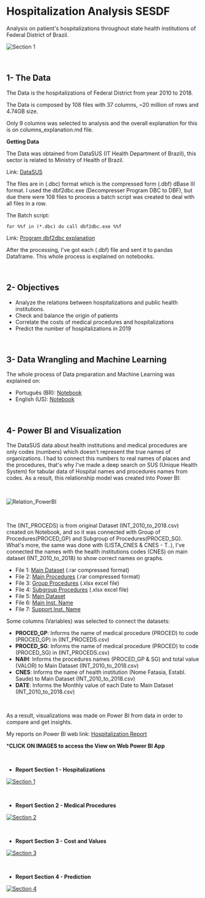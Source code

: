 # Hospitalization Analysis SESDF

Analysis on patient's hospitalizations throughout state health institutions of Federal District of Brazil.

![Section 1](images/SES_DF.jpg)

<br />

1- The Data
---------------

The Data is the hospitalizations of Federal District from year 2010 to 2018.

The Data is composed by 108 files with 37 columns, ~20 million of rows and 4.74GB size.

Only 9 columns was selected to analysis and the overall explanation for this is on columns_explanation.md file.

**Getting Data**

The Data was obtained from DataSUS (IT Health Department of Brazil), this sector is related to Ministry of Health of Brazil.

Link: [DataSUS](http://www2.datasus.gov.br/DATASUS/index.php?area=0901&item=1&acao=25)

The files are in (.dbc) format which is the compressed form (.dbf) dBase III format.
I used the dbf2dbc.exe (Decompresser Program DBC to DBF), but due there were 108 files to process a batch script was created to deal with all files in a row.

The Batch script: 
```
for %%f in (*.dbc) do call dbf2dbc.exe %%f
```

Link: [Program dbf2dbc explanation](http://www2.datasus.gov.br/DATASUS/index.php?area=060805&item=6#dbf2dbc)

After the processing, I've got each (.dbf) file and sent it to pandas Dataframe. This whole process is explained on notebooks.


<br />

2- Objectives
---------------------------------------------

- Analyze the relations between hospitalizations and public health institutions.
- Check and balance the origin of patients
- Correlate the costs of medical procedures and hospitalizations
- Predict the number of hospitalizations in 2019


<br />

3- Data Wrangling and Machine Learning
---------------------------------------------

The whole process of Data preparation and Machine Learning was explained on:
- Português (BR): [Notebook](hosp_analysis_PTBR_version.ipynb)
- English (US): [Notebook](hosp_analysis_US_version.ipynb)

<br />



4- Power BI and Visualization
---------------------------------------------

The DataSUS data about health institutions and medical procedures are only codes (numbers) which doesn't represent the true names of organizations. I had to connect this numbers to real names of places and the procedures, that's why I've made a deep search on SUS (Unique Health System) for tabular data of Hospital names and procedures names from codes. As a result, this relationship model was created into Power BI:

<br />

![Relation_PowerBI](images/Powerbi_Int_schema.png)

<br />

The (INT_PROCEDS) is from original Dataset (INT_2010_to_2018.csv) created on Notebook, and so it was connected  with Group of Procedures(PROCED_GP) and Subgroup of Procedures(PROCED_SG). What's more, the same was done with (LISTA_CNES & CNES - T..), I've connected the names with the health institutions codes (CNES) on main dataset (INT_2010_to_2018) to show correct names on graphs.

- File 1: [Main Dataset](datasets/INT_2010_to_2018.rar) (.rar compressed format)
- File 2: [Main Procedures](datasets/INT_PROCEDS.rar) (.rar compressed format)
- File 3: [Group Procedures](datasets/GRUPO_PROCED.xlsx) (.xlsx excel file)
- File 4: [Subgroup Procedures](datasets/SUBGRUPO_PROCED.xlsx) (.xlsx excel file)
- File 5: [Main Dataset](datasets/INT_2010_to_2018.csv) 
- File 6: [Main Inst. Name](datasets/LISTA_CNES.csv)
- File 7: [Support Inst. Name](datasets/CNES.csv)

Some columns (Variables) was selected to connect the datasets:

- **PROCED_GP**: Informs the name of medical procedure (PROCED) to code (PROCED_GP) in (INT_PROCEDS.csv)
- **PROCED_SG**: Informs the name of medical procedure (PROCED) to code (PROCED_SG) in (INT_PROCEDS.csv)
- **NAIH**: Informs the procedures names (PROCED_GP & SG) and total value (VALOR) to Main Dataset (INT_2010_to_2018.csv)
- **CNES**: Informs the name of health institution (Nome Fatasia, Establ. Saude) to Main Dataset (INT_2010_to_2018.csv)
- **DATE**: Informs the Monthly value of each Date to Main Dataset (INT_2010_to_2018.csv)

<br />

As a result, visualizations was made on Power BI from data in order to compare and get insights.

My reports on Power BI web link: [Hospitalization Report](https://app.powerbi.com/view?r=eyJrIjoiMTM1NDc2MjMtMDUzOC00MzVjLWE1MDYtN2Q0NDFkNDk3YzE1IiwidCI6IjE1MDQ5MTM2LTE1MGMtNGNlYy1iMjY5LTk2YTM2M2QwZGYyZiIsImMiOjF9&pageName=ReportSection1)


***CLICK ON IMAGES to access the View on Web Power BI App**

<br />

- **Report Section 1 - Hospitalizations** 

[![Section 1](images/report_section_1.png)](https://app.powerbi.com/view?r=eyJrIjoiMTM1NDc2MjMtMDUzOC00MzVjLWE1MDYtN2Q0NDFkNDk3YzE1IiwidCI6IjE1MDQ5MTM2LTE1MGMtNGNlYy1iMjY5LTk2YTM2M2QwZGYyZiIsImMiOjF9&pageName=ReportSection1)

<br />

- **Report Section 2 - Medical Procedures** 

[![Section 2](images/report_section_2.png)](https://app.powerbi.com/view?r=eyJrIjoiMTM1NDc2MjMtMDUzOC00MzVjLWE1MDYtN2Q0NDFkNDk3YzE1IiwidCI6IjE1MDQ5MTM2LTE1MGMtNGNlYy1iMjY5LTk2YTM2M2QwZGYyZiIsImMiOjF9&pageName=ReportSection2)

<br />

- **Report Section 3 - Cost and Values**

[![Section 3](images/report_section_3.png)](https://app.powerbi.com/view?r=eyJrIjoiMTM1NDc2MjMtMDUzOC00MzVjLWE1MDYtN2Q0NDFkNDk3YzE1IiwidCI6IjE1MDQ5MTM2LTE1MGMtNGNlYy1iMjY5LTk2YTM2M2QwZGYyZiIsImMiOjF9&pageName=ReportSection3)

<br />

- **Report Section 4 - Prediction**

[![Section 4](images/report_section_4.png)](https://app.powerbi.com/view?r=eyJrIjoiMTM1NDc2MjMtMDUzOC00MzVjLWE1MDYtN2Q0NDFkNDk3YzE1IiwidCI6IjE1MDQ5MTM2LTE1MGMtNGNlYy1iMjY5LTk2YTM2M2QwZGYyZiIsImMiOjF9&pageName=ReportSection4)
